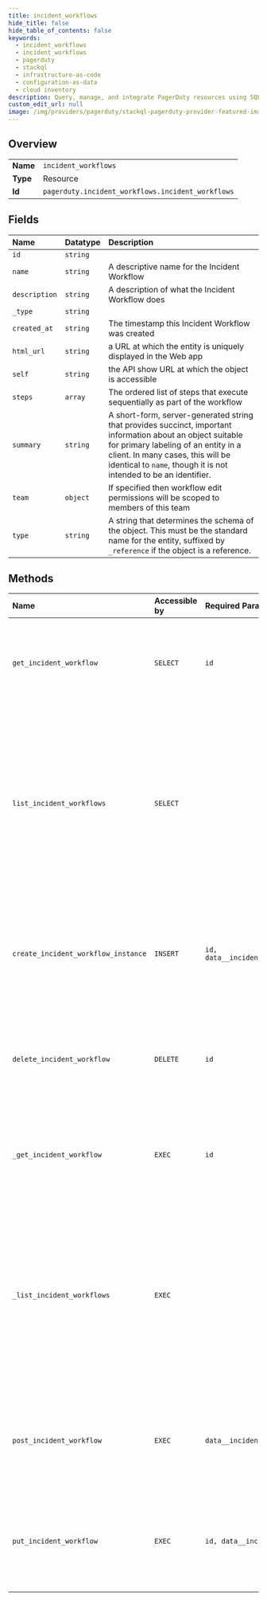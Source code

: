 ```yaml
---
title: incident_workflows
hide_title: false
hide_table_of_contents: false
keywords:
  - incident_workflows
  - incident_workflows
  - pagerduty    
  - stackql
  - infrastructure-as-code
  - configuration-as-data
  - cloud inventory
description: Query, manage, and integrate PagerDuty resources using SQL
custom_edit_url: null
image: /img/providers/pagerduty/stackql-pagerduty-provider-featured-image.png
---
```

  
    

## Overview
<table><tbody>
<tr><td><b>Name</b></td><td><code>incident_workflows</code></td></tr>
<tr><td><b>Type</b></td><td>Resource</td></tr>
<tr><td><b>Id</b></td><td><code>pagerduty.incident_workflows.incident_workflows</code></td></tr>
</tbody></table>

## Fields
| Name | Datatype | Description |
|:-----|:---------|:------------|
| `id` | `string` |  |
| `name` | `string` | A descriptive name for the Incident Workflow |
| `description` | `string` | A description of what the Incident Workflow does |
| `_type` | `string` |  |
| `created_at` | `string` | The timestamp this Incident Workflow was created |
| `html_url` | `string` | a URL at which the entity is uniquely displayed in the Web app |
| `self` | `string` | the API show URL at which the object is accessible |
| `steps` | `array` | The ordered list of steps that execute sequentially as part of the workflow |
| `summary` | `string` | A short-form, server-generated string that provides succinct, important information about an object suitable for primary labeling of an entity in a client. In many cases, this will be identical to `name`, though it is not intended to be an identifier. |
| `team` | `object` | If specified then workflow edit permissions will be scoped to members of this team |
| `type` | `string` | A string that determines the schema of the object. This must be the standard name for the entity, suffixed by `_reference` if the object is a reference. |
## Methods
| Name | Accessible by | Required Params | Description |
|:-----|:--------------|:----------------|:------------|
| `get_incident_workflow` | `SELECT` | `id` | Get an existing Incident Workflow<br />An Incident Workflow is a sequence of configurable Steps and associated Triggers that can execute automated Actions for a given Incident.<br /><br />Scoped OAuth requires: `incident_workflows.read`<br /> |
| `list_incident_workflows` | `SELECT` |  | List existing Incident Workflows.<br /><br />This is the best method to use to list all Incident Workflows in your account. If your use case requires listing Incident Workflows associated with a particular Service, you can use the "listIncidentWorkflowsByService" endpoint.<br /><br />An Incident Workflow is a sequence of configurable Steps and associated Triggers that can execute automated Actions for a given Incident.<br /><br />Scoped OAuth requires: `incident_workflows.read`<br /> |
| `create_incident_workflow_instance` | `INSERT` | `id, data__incident_workflow_instance` | Start an Instance of an Incident Workflow<br /><br />An Incident Workflow is a sequence of configurable Steps and associated Triggers that can execute automated Actions for a given Incident.<br /><br />Scoped OAuth requires: `incident_workflows:instances.write`<br /> |
| `delete_incident_workflow` | `DELETE` | `id` | Delete an existing Incident Workflow<br /><br />An Incident Workflow is a sequence of configurable Steps and associated Triggers that can execute automated Actions for a given Incident.<br /><br />Scoped OAuth requires: `incident_workflows.write`<br /> |
| `_get_incident_workflow` | `EXEC` | `id` | Get an existing Incident Workflow<br />An Incident Workflow is a sequence of configurable Steps and associated Triggers that can execute automated Actions for a given Incident.<br /><br />Scoped OAuth requires: `incident_workflows.read`<br /> |
| `_list_incident_workflows` | `EXEC` |  | List existing Incident Workflows.<br /><br />This is the best method to use to list all Incident Workflows in your account. If your use case requires listing Incident Workflows associated with a particular Service, you can use the "listIncidentWorkflowsByService" endpoint.<br /><br />An Incident Workflow is a sequence of configurable Steps and associated Triggers that can execute automated Actions for a given Incident.<br /><br />Scoped OAuth requires: `incident_workflows.read`<br /> |
| `post_incident_workflow` | `EXEC` | `data__incident_workflow` | Create a new Incident Workflow<br /><br />An Incident Workflow is a sequence of configurable Steps and associated Triggers that can execute automated Actions for a given Incident.<br /><br />Scoped OAuth requires: `incident_workflows.write`<br /> |
| `put_incident_workflow` | `EXEC` | `id, data__incident_workflow` | Update an Incident Workflow<br /><br />An Incident Workflow is a sequence of configurable Steps and associated Triggers that can execute automated Actions for a given Incident.<br /><br />Scoped OAuth requires: `incident_workflows.write`<br /> |
